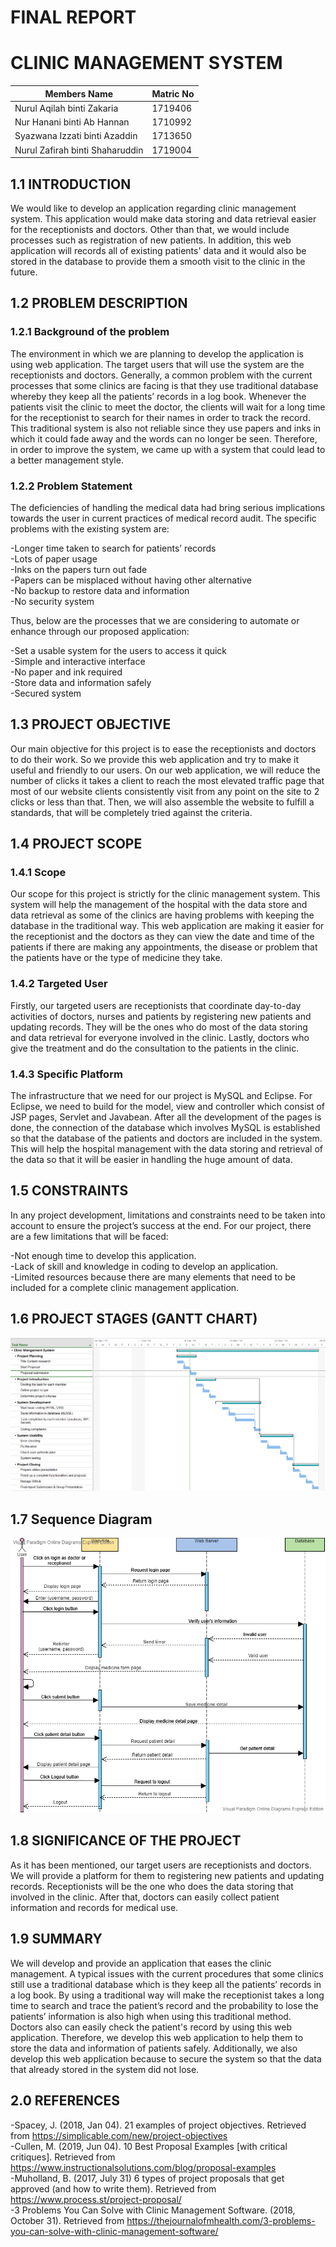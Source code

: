 # FINAL REPORT </br>
# CLINIC MANAGEMENT SYSTEM

Members Name  | Matric No
------------- | -------------
Nurul Aqilah binti Zakaria  | 1719406
Nur Hanani binti Ab Hannan  | 1710992
Syazwana Izzati binti Azaddin  | 1713650
Nurul Zafirah binti Shaharuddin  | 1719004


## 1.1 INTRODUCTION

We would like to develop an application regarding clinic management system. This application would make data storing and data retrieval
easier for the receptionists and doctors. Other than that, we would include processes such as registration of new patients. In addition,
this web application will records all of existing patients' data and it would also be stored in the database to provide them a smooth 
visit to the clinic in the future.


## 1.2 PROBLEM DESCRIPTION
### 1.2.1 Background of the problem

The environment in which we are planning to develop the application is using web application. The target users that will use the system 
are the receptionists and doctors. Generally, a common problem with the current processes that some clinics are facing is that they use 
traditional database whereby they keep all the patients’ records in a log book. Whenever the patients visit the clinic to meet the 
doctor, the clients will wait for a long time for the receptionist to search for their names in order to track the record. This 
traditional system is also not reliable since they use papers and inks in which it could fade away and the words can no longer be seen. 
Therefore, in order to improve the system, we came up with a system that could lead to a better management style.


### 1.2.2 Problem Statement

The deficiencies of handling the medical data had bring serious implications towards the user in current practices of medical record 
audit. The specific problems with the existing system are:

-Longer time taken to search for patients’ records </br>
-Lots of paper usage </br>
-Inks on the papers turn out fade </br>
-Papers can be misplaced without having other alternative </br>
-No backup to restore data and information </br>
-No security system </br>

Thus, below are the processes that we are considering to automate or enhance through our proposed application:

-Set a usable system for the users to access it quick </br>
-Simple and interactive interface </br>
-No paper and ink required </br>
-Store data and information safely </br>
-Secured system </br>


## 1.3 PROJECT OBJECTIVE

Our main objective for this project is to ease the receptionists and doctors to do their work. So we provide this web application 
and try to make it useful and friendly to our users. On our web application, we will reduce the number of clicks it takes a client to 
reach the most elevated traffic page that most of our website clients consistently visit from any point on the site to 2 clicks or less 
than that. Then, we will also assemble the website to fulfill a standards, that will be completely tried against the criteria.


## 1.4 PROJECT SCOPE
### 1.4.1 Scope

Our scope for this project is strictly for the  clinic management system. This system will help the management of the hospital with 
the data store and data retrieval as some of the clinics are having problems with keeping the database in the traditional way. This web 
application are making it easier for the receptionist and the doctors as they can view the date and time of the patients if there are 
making any appointments, the disease or problem that the patients have or the type of medicine they take. 


### 1.4.2 Targeted User

Firstly, our targeted users are receptionists that coordinate day-to-day activities of doctors, nurses and patients by registering new 
patients and updating records. They will be the ones who do most of the data storing and data retrieval for everyone involved in the 
clinic. Lastly, doctors who give the treatment and do the consultation to the patients in the clinic. 


### 1.4.3 Specific Platform

The infrastructure that we need for our project is MySQL and Eclipse. For Eclipse, we need to build for the model, view and controller 
which consist of JSP pages, Servlet and Javabean. After all the development of the pages is done, the connection of the database which 
involves MySQL is established so that the database of the patients and doctors are included in the system. This will help the hospital 
management with the data storing and retrieval of the data so that it will be easier in handling the huge amount of data.


## 1.5 CONSTRAINTS

In any project development, limitations and constraints need to be taken into account to ensure the project’s success at the end. For 
our project, there are a few limitations that will be faced: 

-Not enough time to develop this application. </br>
-Lack of skill and knowledge in coding to develop an application.  </br>
-Limited resources because there are many elements that need to be included for a complete clinic management application. </br>


## 1.6 PROJECT STAGES (GANTT CHART)

![Gantt Chart](ClinicProject.png)


## 1.7 Sequence Diagram

![Sequence Diagram](clinic.png)


## 1.8 SIGNIFICANCE OF THE PROJECT

As it has been mentioned, our target users are receptionists and doctors. We will provide a platform for them to registering new 
patients and updating records. Receptionists will be the one who does the data storing that involved in the clinic. After that, doctors 
can easily collect patient information and records for medical use.


## 1.9 SUMMARY

We will develop and provide an application that eases the clinic management. A typical issues with the current procedures that some 
clinics still use a traditional database which is they keep all the patients’ records in a log book. By using a traditional way will 
make the receptionist takes a long time to search and trace the patient’s record and the probability to lose the patients’ information 
is also high when using this traditional method. Doctors also can easily check the patient's record by using this web application. 
Therefore, we develop this web application to help them to store the data and information of patients safely. Additionally, we also 
develop this web application because to secure the system so that the data that already stored in the system did not lose.


## 2.0 REFERENCES

-Spacey, J. (2018, Jan 04). 21 examples of project objectives. Retrieved from https://simplicable.com/new/project-objectives </br>
-Cullen, M. (2019, Jun 04). 10 Best Proposal Examples [with critical critiques]. Retrieved from https://www.instructionalsolutions.com/blog/proposal-examples </br>
-Muholland, B. (2017, July 31) 6 types of project proposals that get approved (and how to write them). Retrieved from https://www.process.st/project-proposal/ </br>
-3 Problems You Can Solve with Clinic Management Software. (2018, October 31). Retrieved from https://thejournalofmhealth.com/3-problems-you-can-solve-with-clinic-management-software/ </br>

